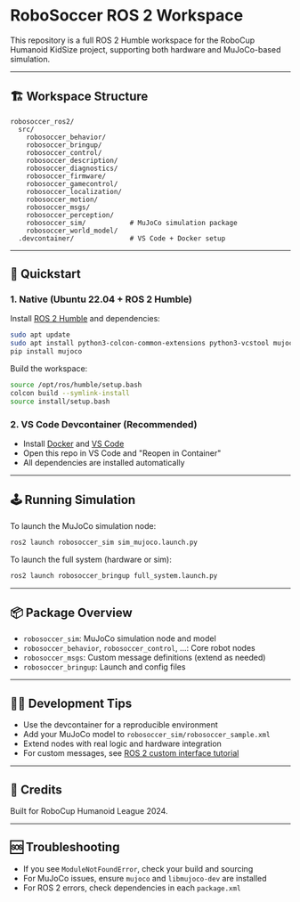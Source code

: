 # RoboSoccer ROS 2 Workspace

This repository is a full ROS 2 Humble workspace for the RoboCup Humanoid KidSize project, supporting both hardware and MuJoCo-based simulation.

---

## 🏗️ Workspace Structure

```
robosoccer_ros2/
  src/
    robosoccer_behavior/
    robosoccer_bringup/
    robosoccer_control/
    robosoccer_description/
    robosoccer_diagnostics/
    robosoccer_firmware/
    robosoccer_gamecontrol/
    robosoccer_localization/
    robosoccer_motion/
    robosoccer_msgs/
    robosoccer_perception/
    robosoccer_sim/           # MuJoCo simulation package
    robosoccer_world_model/
  .devcontainer/              # VS Code + Docker setup
```

---

## 🚀 Quickstart

### 1. **Native (Ubuntu 22.04 + ROS 2 Humble)**

Install [ROS 2 Humble](https://docs.ros.org/en/humble/Installation.html) and dependencies:

```sh
sudo apt update
sudo apt install python3-colcon-common-extensions python3-vcstool mujoco libmujoco-dev
pip install mujoco
```

Build the workspace:
```sh
source /opt/ros/humble/setup.bash
colcon build --symlink-install
source install/setup.bash
```

### 2. **VS Code Devcontainer (Recommended)**

- Install [Docker](https://docs.docker.com/get-docker/) and [VS Code](https://code.visualstudio.com/)
- Open this repo in VS Code and "Reopen in Container"
- All dependencies are installed automatically

---

## 🕹️ Running Simulation

To launch the MuJoCo simulation node:
```sh
ros2 launch robosoccer_sim sim_mujoco.launch.py
```

To launch the full system (hardware or sim):
```sh
ros2 launch robosoccer_bringup full_system.launch.py
```

---

## 📦 Package Overview

- `robosoccer_sim`: MuJoCo simulation node and model
- `robosoccer_behavior`, `robosoccer_control`, ...: Core robot nodes
- `robosoccer_msgs`: Custom message definitions (extend as needed)
- `robosoccer_bringup`: Launch and config files

---

## 🧑‍💻 Development Tips

- Use the devcontainer for a reproducible environment
- Add your MuJoCo model to `robosoccer_sim/robosoccer_sample.xml`
- Extend nodes with real logic and hardware integration
- For custom messages, see [ROS 2 custom interface tutorial](https://docs.ros.org/en/humble/Tutorials/Beginner-Client-Libraries/Custom-ROS2-Interfaces.html)

---

## 🤖 Credits

Built for RoboCup Humanoid League 2024.

---

## 🆘 Troubleshooting

- If you see `ModuleNotFoundError`, check your build and sourcing
- For MuJoCo issues, ensure `mujoco` and `libmujoco-dev` are installed
- For ROS 2 errors, check dependencies in each `package.xml`
